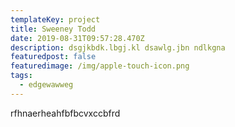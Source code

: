 ```yaml
---
templateKey: project
title: Sweeney Todd
date: 2019-08-31T09:57:28.470Z
description: dsgjkbdk.lbgj.kl dsawlg.jbn ndlkgna
featuredpost: false
featuredimage: /img/apple-touch-icon.png
tags:
  - edgewawweg
---
```

rfhnaerheahfbfbcvxccbfrd
